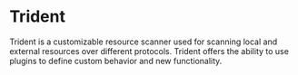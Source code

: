 # Trident

Trident is a customizable resource scanner used for scanning local and external resources over different protocols. Trident offers the ability to use plugins to define custom behavior and new functionality.
